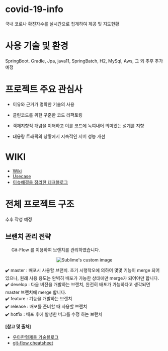 # covid-19-info

국내 코로나 확진자수를 실시간으로 집계하여 제공 및 지도현황

# 사용 기술 및 환경

SpringBoot. Gradle, Jpa, java11, SpringBatch, H2, MySql, Aws, 그 외 추후 추가 예정

# 프로젝트 주요 관심사

* 이유와 근거가 명확한 기술의 사용

* 클린코드를 위한 꾸준한 코드 리팩토링

* 객체지향적 개념을 이해하고 이를 코드에 녹여내어 의미있는 설계를 지향

* 대용량 트래픽의 상황에서 지속적인 서버 성능 개선

# WIKI

 * [Wiki](https://github.com/thenaun-workspace/covid-19-info/wiki)
 * [Usecase](https://github.com/thenaun-workspace/covid-19-info/wiki/Usecase)
 * [이슈해결을 정리한 테크블로그](https://junghyungil.tistory.com/) 

# 전체 프로젝트 구조

추후 작성 예정

## 브랜치 관리 전략

&nbsp;&nbsp;&nbsp;&nbsp; Git-Flow 를 이용하여 브랜치를 관리하였습니다.

<p align="center">
  <img src="https://user-images.githubusercontent.com/54772162/101170794-45d27180-3682-11eb-8c42-6f4bf8ec73c9.PNG?raw=true" alt="Sublime's custom image"/>
</p>

✔️ master : 배포시 사용할 브랜치. 초기 시행착오에 의하여 몇몇 기능이 merge 되어 있으나, 원래 사용 용도는 완벽히 배포가 가능한 상태에만 merge가 되어야만 합니다.        
✔️ develop : 다음 버전을 개발하는 브랜치, 완전히 배포가 가능하다고 생각되면 master 브랜치에 merge 합니다.    
✔️ feature : 기능을 개발하는 브랜치    
✔️ release : 배포를 준비할 때 사용할 브랜치    
✔️ hotfix : 배포 후에 발생한 버그를 수정 하는 브랜치


**[참고 및 출처]**

* [우아한형제들 기술블로그](https://woowabros.github.io/experience/2017/10/30/baemin-mobile-git-branch-strategy.html)
* [git-flow cheatsheet](https://danielkummer.github.io/git-flow-cheatsheet/index.ko_KR.html)
